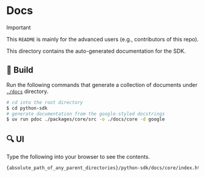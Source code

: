 # Docs

> [!IMPORTANT]
> This `README` is mainly for the advanced users (e.g., contributors of this repo).

This directory contains the auto-generated documentation for the SDK.

## 📄 Build

Run the following commands that generate a collection of documents under [`./docs`](./) directory.

```sh
# cd into the root directory
$ cd python-sdk
# generate documentation from the google-styled docstrings
$ uv run pdoc ./packages/core/src -o ./docs/core -d google
```

## 🔍 UI

Type the following into your browser to see the contents.

```sh
{absolute_path_of_any_parent_directories}/python-sdk/docs/core/index.html
```
